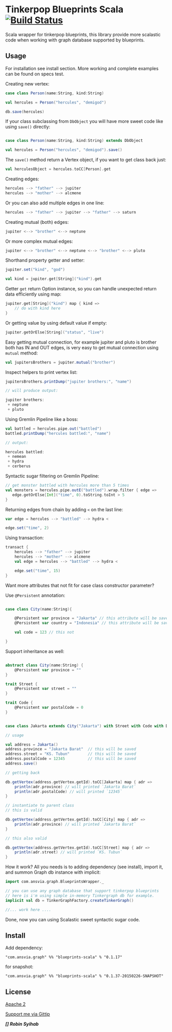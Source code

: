 Tinkerpop Blueprints Scala [![Build Status](https://travis-ci.org/anvie/blueprints-scala.png?branch=master)](https://travis-ci.org/anvie/blueprints-scala)
===================================

Scala wrapper for tinkerpop blueprints, this library provide more scalastic code when working with graph database
supported by blueprints.

Usage
---------

For installation see install section.
More working and complete examples can be found on specs test.


Creating new vertex:

```scala
case class Person(name:String, kind:String)

val hercules = Person("hercules", "demigod")

db.save(hercules)
```

If your class subclassing from `DbObject` you will have more sweet code like using `save()` directly:

```scala

case class Person(name:String, kind:String) extends DbObject

val hercules = Person("hercules", "demigod").save()
```

The `save()` method return a Vertex object, if you want to get class back just:

```scala
val herculesObject = hercules.toCC[Person].get
```

Creating edges:

```scala
hercules --> "father" --> jupiter
hercules --> "mother" --> alcmene
```
Or you can also add multiple edges in one line:

```scala
hercules --> "father" --> jupiter --> "father" --> saturn
```

Creating mutual (both) edges:

```scala
jupiter <--> "brother" <--> neptune
```

Or more complex mutual edges:

```scala
jupiter <--> "brother" <--> neptune <--> "brother" <--> pluto
```	

Shorthand property getter and setter:

```scala
jupiter.set("kind", "god")

val kind = jupiter.get[String]("kind").get
```
	
Getter `get` return Option instance, so you can handle unexpected return data efficiently using map:

```scala
jupiter.get[String]("kind") map { kind =>
	// do with kind here
}
```

Or getting value by using default value if empty:

```scala
jupiter.getOrElse[String]("status", "live")
```

Easy getting mutual connection, for example jupiter and pluto is brother both has IN and OUT edges,
is very easy to get mutual connection using `mutual` method:

```scala
val jupitersBrothers = jupiter.mutual("brother")
```
	
Inspect helpers to print vertex list:

```scala
jupitersBrothers.printDump("jupiter brothers:", "name")

// will produce output:

jupiter brothers:
 + neptune
 + pluto
```

Using Gremlin Pipeline like a boss:

```scala
val battled = hercules.pipe.out("battled")
battled.printDump("hercules battled:", "name")

// output:

hercules battled:
 + nemean
 + hydra
 + cerberus
```

Syntactic sugar filtering on Gremlin Pipeline:

```scala
// get monster battled with hercules more than 5 times
val monsters = hercules.pipe.outE("battled").wrap.filter { edge =>
   edge.getOrElse[Int]("time", 0).toString.toInt > 5
}
```

Returning edges from chain by adding `<` on the last line:

```scala
var edge = hercules --> "battled" --> hydra <

edge.set("time", 2)
```

Using transaction:

```scala
transact {
	hercules --> "father" --> jupiter
	hercules --> "mother" --> alcmene
	val edge = hercules --> "battled" --> hydra <

	edge.set("time", 15)
}
```

Want more attributes that not fit for case class constructor parameter?

Use `@Persistent` annotation:

```scala

case class City(name:String){

    @Persistent var province = "Jakarta" // this attribute will be saved
    @Persistent var country = "Indonesia" // this attribute will be saved

    val code = 123 // this not

}

```

Support inheritance as well:

```scala

abstract class City(name:String) {
    @Persistent var province = ""
}

trait Street {
    @Persistent var street = ""
}

trait Code {
    @Persistent var postalCode = 0
}


case class Jakarta extends City("Jakarta") with Street with Code with DbObject

// usage

val address = Jakarta()
address.province = "Jakarta Barat"  // this will be saved
address.street = "KS. Tubun"        // this will be saved
address.postalCode = 12345          // this will be saved
address.save()

// getting back

db.getVertex(address.getVertex.getId).toCC[Jakarta] map { adr =>
    println(adr.province) // will printed `Jakarta Barat`
    println(adr.postalCode) // will printed `12345`
}

// instantiate to parent class
// this is valid

db.getVertex(address.getVertex.getId).toCC[City] map { adr =>
    println(adr.province) // will printed `Jakarta Barat`
}

// this also valid

db.getVertex(address.getVertex.getId).toCC[Street] map { adr =>
    println(adr.street) // will printed `KS. Tubun`
}

```

How it work? All you needs is to adding dependency (see install), import it, and summon Graph db instance with implicit:

```scala
import com.ansvia.graph.BlueprintsWrapper._

// you can use any graph database that support tinkerpop blueprints
// here is i'm using simple in-memory Tinkergraph db for example.
implicit val db = TinkerGraphFactory.createTinkerGraph()

//... work here ....
```

Done, now you can using Scalastic sweet syntactic sugar code.


Install
--------

Add dependency:

    "com.ansvia.graph" %% "blueprints-scala" % "0.1.17"



for snapshot:

    "com.ansvia.graph" %% "blueprints-scala" % "0.1.37-20150226-SNAPSHOT"


License
---------

[Apache 2](http://www.apache.org/licenses/LICENSE-2.0.html)

[Support me via Gittip](https://www.gittip.com/anvie/)

***[] Robin Syihab***

